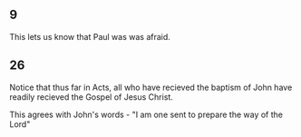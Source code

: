 ## 9
This lets us know that Paul was was afraid.

## 26
Notice that thus far in Acts, all who have recieved the baptism of John
have readily recieved the Gospel of Jesus Christ.

This agrees with John's words - "I am one sent to prepare the way of the Lord"
